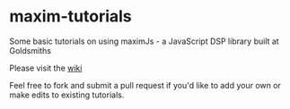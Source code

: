 # maxim-tutorials

Some basic tutorials on using maximJs - a JavaScript DSP library built at Goldsmiths

Please visit the [wiki](https://github.com/phazonoverload/maxim-tutorials/wiki)

Feel free to fork and submit a pull request if you'd like to add your own or make edits to existing tutorials. 
